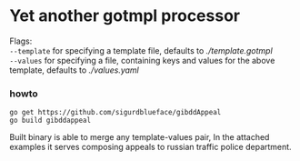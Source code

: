 # Yet another gotmpl processor

Flags: <br>
`--template` for specifying a template file, defaults to _./template.gotmpl_<br>
`--values` for specifying a file, containing keys and values for the above template, defaults to _./values.yaml_
  
### howto
```shell script
go get https://github.com/sigurdblueface/gibddAppeal
go build gibddappeal
```
Built binary is able to merge any template-values pair, In the attached examples it serves composing appeals to russian traffic police department.